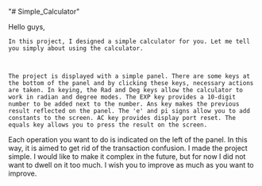 "# Simple_Calculator" 

Hello guys,

	In this project, I designed a simple calculator for you. Let me tell you simply about using the calculator.



	The project is displayed with a simple panel. There are some keys at the bottom of the panel and by clicking these keys, necessary actions are taken. In keying, the Rad and Deg keys allow the calculator to work in radian and degree modes. The EXP key provides a 10-digit number to be added next to the number. Ans key makes the previous result reflected on the panel. The 'e' and pi signs allow you to add constants to the screen. AC key provides display port reset. The equals key allows you to press the result on the screen.




Each operation you want to do is indicated on the left of the panel. In this way, it is aimed to get rid of the transaction confusion. I made the project simple. I would like to make it complex in the future, but for now I did not want to dwell on it too much. I wish you to improve as much as you want to improve.

